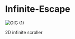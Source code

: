 # Infinite-Escape
![OIG (1)](https://github.com/97-42/Infinite-Escape/assets/140035326/39ba2e51-349b-46ad-b4d5-8842ce68fe23)

2D infinite scroller
